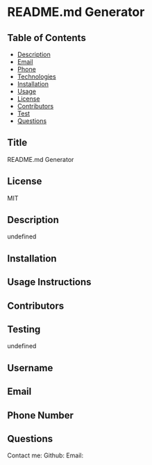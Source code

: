 
# README.md Generator
    
## Table of Contents
* [Description](#description)
* [Email](#email)
* [Phone](#phone)
* [Technologies](#technologies)
* [Installation](#installation)
* [Usage](#usage)
* [License](#license)
* [Contributors](#contributors)
* [Test](#test)
* [Questions](#questions)
## Title 
README.md Generator
## License
MIT
## Description
undefined
## Installation 

## Usage Instructions

## Contributors

## Testing
undefined
## Username

## Email

## Phone Number

## Questions
Contact me:
Github:[](https://github.com/)
Email:[](https://github.com/)
    
